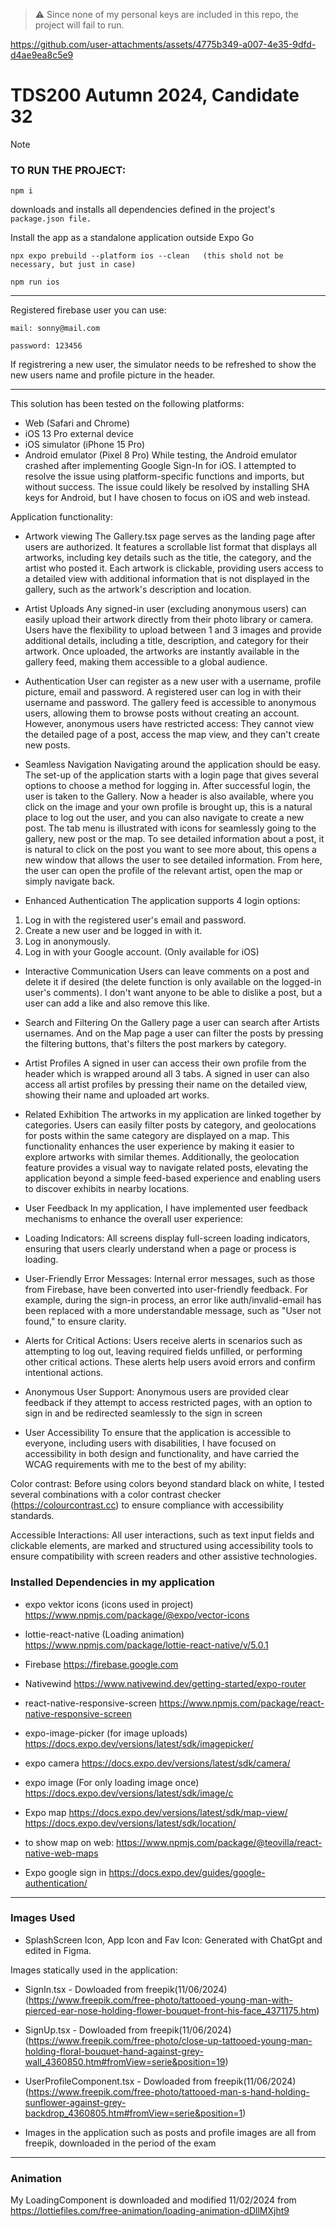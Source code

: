 > :warning: Since none of my personal keys are included in this repo, the project will fail to run.


https://github.com/user-attachments/assets/4775b349-a007-4e35-9dfd-d4ae9ea8c5e9



# TDS200 Autumn 2024, Candidate 32

> [!NOTE]
> ### TO RUN THE PROJECT:
> ```
> npm i
> ```
> downloads and installs all dependencies defined in the project's ``` package.json file. ```
>
> Install the app as a standalone application outside Expo Go
> ```
> npx expo prebuild --platform ios --clean   (this shold not be necessary, but just in case)
>
> npm run ios
> ```
---

Registered firebase user you can use:
```
mail: sonny@mail.com

password: 123456
```
If registrering a new user, the simulator needs to be refreshed to show the new users name and profile picture in the header.

---
This solution has been tested on the following platforms:
- Web (Safari and Chrome)
- iOS 13 Pro external device
- iOS simulator (iPhone 15 Pro)
- Android emulator (Pixel 8 Pro) While testing, the Android emulator crashed after implementing Google Sign-In for iOS. I attempted to resolve the issue using platform-specific functions and imports, but without success. The issue could likely be resolved by installing SHA keys for Android, but I have chosen to focus on iOS and web instead.


Application functionality:
- Artwork viewing
The Gallery.tsx page serves as the landing page after users are authorized. It features a scrollable list format that displays all artworks, including key details such as the title, the category, and the artist who posted it.
Each artwork is clickable, providing users access to a detailed view with additional information that is not displayed in the gallery, such as the artwork's description and location.


- Artist Uploads
Any signed-in user (excluding anonymous users) can easily upload their artwork directly from their photo library or camera. Users have the flexibility to upload between 1 and 3 images and provide additional details, including a title, description, and category for their artwork.
Once uploaded, the artworks are instantly available in the gallery feed, making them accessible to a global audience.


- Authentication
User can register as a new user with a username, profile picture, email and password.
A registered user can log in with their username and password.
The gallery feed is accessible to anonymous users, allowing them to browse posts without creating an account. However, anonymous users have restricted access: They cannot view the detailed page of a post, access the map view, and they can't create new posts.


- Seamless Navigation
Navigating around the application should be easy. The set-up of the application starts with a login page that gives several options to choose a method for logging in. After successful login, the user is taken to the Gallery. Now a header is also available, where you click on the image and your own profile is brought up, this is a natural place to log out the user, and you can also navigate to create a new post.
The tab menu is illustrated with icons for seamlessly going to the gallery, new post or the map.
To see detailed information about a post, it is natural to click on the post you want to see more about, this opens a new window that allows the user to see detailed information. From here, the user can open the profile of the relevant artist, open the map or simply navigate back.


- Enhanced Authentication
The application supports 4 login options:
1. Log in with the registered user's email and password.
2. Create a new user and be logged in with it.
3. Log in anonymously.
3. Log in with your Google account. (Only available for iOS)


- Interactive Communication
Users can leave comments on a post and delete it if desired (the delete function is only available on the logged-in user's comments). I don't want anyone to be able to dislike a post, but a user can add a like and also remove this like.


- Search and Filtering
On the Gallery page a user can search after Artists usernames. And on the Map page a user can filter the posts by pressing the filtering buttons, that's filters the post markers by category.


- Artist Profiles
A signed in user can access their own profile from the header which is wrapped around all 3 tabs.
A signed in user can also access all artist profiles by pressing their name on the detailed view, showing their name and uploaded art works.


- Related Exhibition
The artworks in my application are linked together by categories. Users can easily filter posts by category, and geolocations for posts within the same category are displayed on a map. This functionality enhances the user experience by making it easier to explore artworks with similar themes. Additionally, the geolocation feature provides a visual way to navigate related posts, elevating the application beyond a simple feed-based experience and enabling users to discover exhibits in nearby locations.


- User Feedback
In my application, I have implemented user feedback mechanisms to enhance the overall user experience:

- Loading Indicators: All screens display full-screen loading indicators, ensuring that users clearly understand when a page or process is loading.
- User-Friendly Error Messages: Internal error messages, such as those from Firebase, have been converted into user-friendly feedback. For example, during the sign-in process, an error like auth/invalid-email has been replaced with a more understandable message, such as "User not found," to ensure clarity.
- Alerts for Critical Actions: Users receive alerts in scenarios such as attempting to log out, leaving required fields unfilled, or performing other critical actions. These alerts help users avoid errors and confirm intentional actions.
- Anonymous User Support: Anonymous users are provided clear feedback if they attempt to access restricted pages, with an option to sign in and be redirected seamlessly to the sign in screen


- User Accessibility
To ensure that the application is accessible to everyone, including users with disabilities, I have focused on accessibility in both design and functionality, and have carried the WCAG requirements with me to the best of my ability:

Color contrast: Before using colors beyond standard black on white, I tested several combinations with a color contrast checker (https://colourcontrast.cc) to ensure compliance with accessibility standards.

Accessible Interactions: All user interactions, such as text input fields and clickable elements, are marked and structured using accessibility tools to ensure compatibility with screen readers and other assistive technologies.


### Installed Dependencies in my application 
* expo vektor icons (icons used in project)
https://www.npmjs.com/package/@expo/vector-icons

* lottie-react-native (Loading animation)
https://www.npmjs.com/package/lottie-react-native/v/5.0.1

* Firebase
https://firebase.google.com

* Nativewind
https://www.nativewind.dev/getting-started/expo-router

* react-native-responsive-screen
https://www.npmjs.com/package/react-native-responsive-screen

* expo-image-picker (for image uploads)
https://docs.expo.dev/versions/latest/sdk/imagepicker/

* expo camera
https://docs.expo.dev/versions/latest/sdk/camera/

* expo image (For only loading image once)
https://docs.expo.dev/versions/latest/sdk/image/c

* Expo map
https://docs.expo.dev/versions/latest/sdk/map-view/
https://docs.expo.dev/versions/latest/sdk/location/

* to show map on web:
https://www.npmjs.com/package/@teovilla/react-native-web-maps 

* Expo google sign in
https://docs.expo.dev/guides/google-authentication/
---

### Images Used
- SplashScreen Icon, App Icon and Fav Icon:
Generated with ChatGpt and edited in Figma.

Images statically used in the application:
- SignIn.tsx - Dowloaded from freepik(11/06/2024)
(https://www.freepik.com/free-photo/tattooed-young-man-with-pierced-ear-nose-holding-flower-bouquet-front-his-face_4371175.htm)

- SignUp.tsx - Dowloaded from freepik(11/06/2024)
(https://www.freepik.com/free-photo/close-up-tattooed-young-man-holding-floral-bouquet-hand-against-grey-wall_4360850.htm#fromView=serie&position=19)

- UserProfileComponent.tsx - Dowloaded from freepik(11/06/2024)
(https://www.freepik.com/free-photo/tattooed-man-s-hand-holding-sunflower-against-grey-backdrop_4360805.htm#fromView=serie&position=1)

- Images in the application such as posts and profile images are all from freepik, downloaded in the period of the exam

---
### Animation
My LoadingComponent is downloaded and modified 11/02/2024
from https://lottiefiles.com/free-animation/loading-animation-dDllMXjht9 

